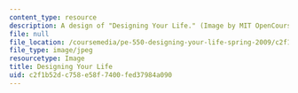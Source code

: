 ```yaml
---
content_type: resource
description: A design of "Designing Your Life." (Image by MIT OpenCourseWare.)
file: null
file_location: /coursemedia/pe-550-designing-your-life-spring-2009/c2f1b52dc758e58f7400fed37984a090_pe-550s09-th.jpg
file_type: image/jpeg
resourcetype: Image
title: Designing Your Life
uid: c2f1b52d-c758-e58f-7400-fed37984a090
---
```

